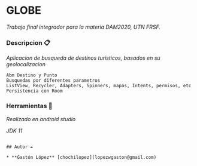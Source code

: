 # GLOBE

_Trabajo final integrador para la materia DAM2020, UTN FRSF._


### Descripcion 📋

_Aplicacion de busqueda de destinos turisticos, basados en su geolocalizacion_

```
Abm Destino y Punto
Busquedas por diferentes parametros
ListView, Recycler, Adapters, Spinners, mapas, Intents, permisos, etc
Persistencia con Room

```

### Herramientas 🔧

_Realizado en android studio_

_JDK 11_

```

## Autor ✒️

* **Gastón López** [chochilopez](lopezwgaston@gmail.com)
